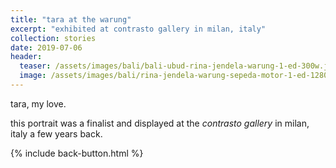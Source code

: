```yaml
---
title: "tara at the warung"
excerpt: "exhibited at contrasto gallery in milan, italy"
collection: stories
date: 2019-07-06
header:
  teaser: /assets/images/bali/bali-ubud-rina-jendela-warung-1-ed-300w.jpg
  image: /assets/images/bali/rina-jendela-warung-sepeda-motor-1-ed-1280w.jpg
---
```

tara, my love.

this portrait was a finalist and displayed at the *contrasto gallery* in milan, italy a few years back.

{% include back-button.html %}